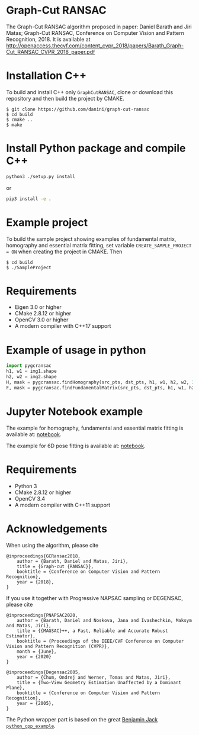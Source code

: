 # Graph-Cut RANSAC

The Graph-Cut RANSAC algorithm proposed in paper: Daniel Barath and Jiri Matas; Graph-Cut RANSAC, Conference on Computer Vision and Pattern Recognition, 2018. 
It is available at http://openaccess.thecvf.com/content_cvpr_2018/papers/Barath_Graph-Cut_RANSAC_CVPR_2018_paper.pdf

# Installation C++

To build and install C++ only `GraphCutRANSAC`, clone or download this repository and then build the project by CMAKE. 
```shell
$ git clone https://github.com/danini/graph-cut-ransac
$ cd build
$ cmake ..
$ make
```

# Install Python package and compile C++

```bash
python3 ./setup.py install
```

or

```bash
pip3 install -e .
```


# Example project

To build the sample project showing examples of fundamental matrix, homography and essential matrix fitting, set variable `CREATE_SAMPLE_PROJECT = ON` when creating the project in CMAKE. 
Then 
```shell
$ cd build
$ ./SampleProject
```

# Requirements

- Eigen 3.0 or higher
- CMake 2.8.12 or higher
- OpenCV 3.0 or higher
- A modern compiler with C++17 support


# Example of usage in python

```python
import pygcransac
h1, w1 = img1.shape
h2, w2 = img2.shape
H, mask = pygcransac.findHomography(src_pts, dst_pts, h1, w1, h2, w2, 3.0)
F, mask = pygcransac.findFundamentalMatrix(src_pts, dst_pts, h1, w1, h2, w2, 3.0)

```

# Jupyter Notebook example

The example for homography, fundamental and essential matrix fitting is available at: [notebook](examples/example.ipynb).
 
The example for 6D pose fitting is available at: [notebook](examples/example_pnp.ipynb).

# Requirements

- Python 3
- CMake 2.8.12 or higher
- OpenCV 3.4
- A modern compiler with C++11 support

# Acknowledgements

When using the algorithm, please cite

```
@inproceedings{GCRansac2018,
	author = {Barath, Daniel and Matas, Jiri},
	title = {Graph-cut {RANSAC}},
	booktitle = {Conference on Computer Vision and Pattern Recognition},
	year = {2018},
}

```

If you use it together with Progressive NAPSAC sampling or DEGENSAC, please cite 

```
@inproceedings{PNAPSAC2020,
	author = {Barath, Daniel and Noskova, Jana and Ivashechkin, Maksym and Matas, Jiri},
	title = {{MAGSAC}++, a Fast, Reliable and Accurate Robust Estimator},
	booktitle = {Proceedings of the IEEE/CVF Conference on Computer Vision and Pattern Recognition (CVPR)},
	month = {June},
	year = {2020}
}

@inproceedings{Degensac2005,
	author = {Chum, Ondrej and Werner, Tomas and Matas, Jiri},
	title = {Two-View Geometry Estimation Unaffected by a Dominant Plane},
	booktitle = {Conference on Computer Vision and Pattern Recognition},
	year = {2005},
}

```

The Python wrapper part is based on the great [Benjamin Jack `python_cpp_example`](https://github.com/benjaminjack/python_cpp_example).
